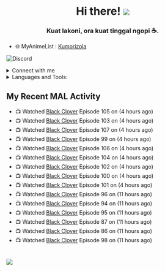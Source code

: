 <h1 align="center">Hi there! <img src="https://media.giphy.com/media/hvRJCLFzcasrR4ia7z/giphy.gif" width="25px"> </h1>
<h3 align="center">Kuat lakoni, ora kuat tinggal ngopi ☕.</h3>

- 🌐 MyAnimeList : [Kumorizola](https://myanimelist.net/animelist/Kumorizola)

![Discord](https://discord.c99.nl/widget/theme-3/761213268009943051.png)
<details>
      <summary>Connect with me</summary>
    <p align="left">
        <a href="https://www.facebook.com/kumori.hartley.1" target="blank"><img align="center"
                src="https://raw.githubusercontent.com/rahuldkjain/github-profile-readme-generator/master/src/images/icons/Social/facebook.svg"
                alt="kumori hartley" height="30" width="40" /></a>
        <a href="https://www.instagram.com/kumorizola/" target="blank"><img align="center"
                src="https://raw.githubusercontent.com/rahuldkjain/github-profile-readme-generator/master/src/images/icons/Social/instagram.svg"
                alt="kumorizola" height="30" width="40" /></a>
        <a href="https://discord.com" target="blank"><img align="center"
                src="https://raw.githubusercontent.com/rahuldkjain/github-profile-readme-generator/master/src/images/icons/Social/discord.svg"
                alt="Kumori#5882" height="30" width="40" /></a>
    </p>
</details>

<details>
    <summary align="left">Languages and Tools:</summary>
<p align="left">
      <a href="https://www.w3schools.com/css/" target="_blank">
        <img src="https://raw.githubusercontent.com/devicons/devicon/master/icons/css3/css3-original-wordmark.svg"
            alt="css3" width="40" height="40" /> </a> <a href="https://www.w3.org/html/" target="_blank"> <img
            src="https://raw.githubusercontent.com/devicons/devicon/master/icons/html5/html5-original-wordmark.svg"
            alt="html5" width="40" height="40" /> </a> <a href="https://www.java.com" target="_blank"> <img
            src="https://raw.githubusercontent.com/devicons/devicon/master/icons/java/java-original.svg" alt="java"
            width="40" height="40" /> </a> <a href="https://developer.mozilla.org/en-US/docs/Web/JavaScript"
            target="_blank"> <img
            src="https://raw.githubusercontent.com/devicons/devicon/master/icons/javascript/javascript-original.svg"
            alt="javascript" width="40" height="40" /> </a> <a href="https://nodejs.org" target="_blank"> <img
            src="https://raw.githubusercontent.com/devicons/devicon/master/icons/nodejs/nodejs-original-wordmark.svg"
            alt="nodejs" width="40" height="40" /> </a> <a href="https://www.python.org" target="_blank"> <img
            src="https://raw.githubusercontent.com/devicons/devicon/master/icons/python/python-original.svg"
            alt="python" width="40" height="40" /> </a> <a href="https://www.typescriptlang.org/" target="_blank"> <img
            src="https://raw.githubusercontent.com/devicons/devicon/master/icons/typescript/typescript-original.svg" 
            alt="typescript" width="40" height="40" /> </a> <a href="https://www.photoshop.com/en" target="_blank"> <img
            src="https://upload.wikimedia.org/wikipedia/commons/a/af/Adobe_Photoshop_CC_icon.svg" alt="photoshop" width="40" height="40"/> </a>
            <a href="https://www.adobe.com/products/premiere.html" target="_blank"> <img
            src="https://upload.wikimedia.org/wikipedia/commons/4/40/Adobe_Premiere_Pro_CC_icon.svg" alt="Premiere pro" width="40" height="40"/> </a>
            <a href="https://www.adobe.com/in/products/illustrator.html" target="_blank"> <img 
            src="https://upload.wikimedia.org/wikipedia/commons/f/fb/Adobe_Illustrator_CC_icon.svg" alt="illustrator" width="40" height="40"/> </a>
      
 </details>
 
 <h2> My Recent MAL Activity</h2>
<!-- MAL_ACTIVITY:start -->

- 📺 Watched [Black Clover](https://MyAnimeList.net/anime.php?id=34572) Episode 105 on (4 hours ago)
- 📺 Watched [Black Clover](https://MyAnimeList.net/anime.php?id=34572) Episode 103 on (4 hours ago)
- 📺 Watched [Black Clover](https://MyAnimeList.net/anime.php?id=34572) Episode 107 on (4 hours ago)
- 📺 Watched [Black Clover](https://MyAnimeList.net/anime.php?id=34572) Episode 99 on (4 hours ago)
- 📺 Watched [Black Clover](https://MyAnimeList.net/anime.php?id=34572) Episode 106 on (4 hours ago)
- 📺 Watched [Black Clover](https://MyAnimeList.net/anime.php?id=34572) Episode 104 on (4 hours ago)
- 📺 Watched [Black Clover](https://MyAnimeList.net/anime.php?id=34572) Episode 102 on (4 hours ago)
- 📺 Watched [Black Clover](https://MyAnimeList.net/anime.php?id=34572) Episode 100 on (4 hours ago)
- 📺 Watched [Black Clover](https://MyAnimeList.net/anime.php?id=34572) Episode 101 on (4 hours ago)
- 📺 Watched [Black Clover](https://MyAnimeList.net/anime.php?id=34572) Episode 96 on (11 hours ago)
- 📺 Watched [Black Clover](https://MyAnimeList.net/anime.php?id=34572) Episode 94 on (11 hours ago)
- 📺 Watched [Black Clover](https://MyAnimeList.net/anime.php?id=34572) Episode 95 on (11 hours ago)
- 📺 Watched [Black Clover](https://MyAnimeList.net/anime.php?id=34572) Episode 87 on (11 hours ago)
- 📺 Watched [Black Clover](https://MyAnimeList.net/anime.php?id=34572) Episode 86 on (11 hours ago)
- 📺 Watched [Black Clover](https://MyAnimeList.net/anime.php?id=34572) Episode 98 on (11 hours ago)

<!-- MAL_ACTIVITY:end -->

  
<h2 align="left"> <img src="https://media.discordapp.net/attachments/918405470073520168/919220018355523584/ezgif.com-gif-maker_1.gif">
